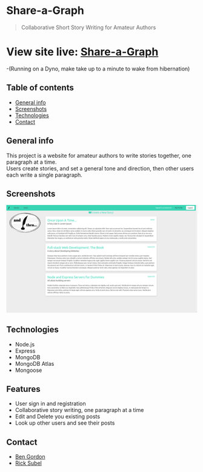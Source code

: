 # Share-a-Graph
> Collaborative Short Story Writing for Amateur Authors

# View site live: [Share-a-Graph](https://share-a-graph.herokuapp.co)  
-(Running on a Dyno, make take up to a minute to wake from hibernation)

## Table of contents
* [General info](#general-info)
* [Screenshots](#screenshots)
* [Technologies](#technologies)
* [Contact](#contact)

## General info
This project is a website for amateur authors to write stories together, one paragraph at a time.  
Users create stories, and set a general tone and direction, then other users each write a single paragraph. 

## Screenshots
![Example screenshot](./shareagraph.png)

## Technologies
* Node.js
* Express
* MongoDB
* MongoDB Atlas
* Mongoose

## Features
* User sign in and registration
* Collaborative story writing, one paragraph at a time
* Edit and Delete you existing posts
* Look up other users and see their posts

## Contact
- [Ben Gordon](https://benjaminwgordon.github.io/portfolio/)
- [Rick Subel](https://github.com/ricksubel)
